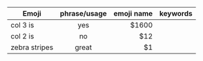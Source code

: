
| Emoji        | phrase/usage           | emoji name  |keywords|
| ------------- |:-------------:| -----:|-----: |
| col 3 is      | yes | $1600 | |
| col 2 is      | no      |   $12 | |
| zebra stripes | great      |    $1 | |

